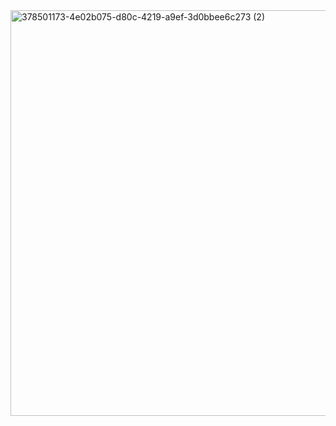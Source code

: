 <img width="1280" height="649" alt="378501173-4e02b075-d80c-4219-a9ef-3d0bbee6c273 (2)" src="https://github.com/user-attachments/assets/4db8e7b2-ae7b-4a12-89cb-12f6463bc73f" />
